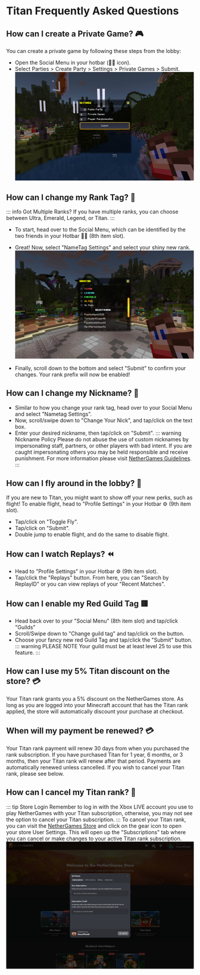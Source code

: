 # Titan Frequently Asked Questions

## How can I create a Private Game? 🎮
You can create a private game by following these steps from the lobby:
* Open the Social Menu in your hotbar (👨‍👧 icon).
* Select Parties > Create Party > Settings > Private Games > Submit.
![image](assets/TitanRankArticle/Titan_FAQ_2.jpg)
  
## How can I change my Rank Tag? 📖
::: info Got Multiple Ranks?
If you have multiple ranks, you can choose between Ultra, Emerald, Legend, or Titan.
:::
* To start, head over to the Social Menu, which can be identified by the two friends in your Hotbar 👨‍👧 (8th item slot).
* Great! Now, select "NameTag Settings" and select your shiny new rank.
![image](assets/TitanRankArticle/Titan_FAQ_1.jpg)

* Finally, scroll down to the bottom and select "Submit" to confirm your changes. Your rank prefix will now be enabled!

## How can I change my Nickname? 📖
* Similar to how you change your rank tag, head over to your Social Menu and select "Nametag Settings".
* Now, scroll/swipe down to "Change Your Nick", and tap/click on the text box.
* Enter your desired nickname, then tap/click on "Submit".
::: warning Nickname Policy
Please do not abuse the use of custom nicknames by impersonating staff, partners, or other players with bad intent. If you are caught impersonating others you may be held responsible and receive punishment. For more information please visit [NetherGames Guidelines](https://support.nethergames.org/enforcement-system#other:~:text=Inappropriate%20Nickname/Pet%20Name).
:::

## How can I fly around in the lobby? 🦸
If you are new to Titan, you might want to show off your new perks, such as flight! To enable flight, head to "Profile Settings" in your Hotbar ⚙️ (9th item slot).
* Tap/click on "Toggle Fly".
* Tap/click on "Submit".
* Double jump to enable flight, and do the same to disable flight.

## How can I watch Replays? ⏪
* Head to "Profile Settings" in your Hotbar ⚙️ (9th item slot).
* Tap/click the "Replays" button.
From here, you can "Search by ReplayID" or you can view replays of your "Recent Matches". 

## How can I enable my Red Guild Tag 🟥
* Head back over to your "Social Menu" (8th item slot) and tap/click "Guilds"
* Scroll/Swipe down to "Change guild tag" and tap/click on the button.
* Choose your fancy new red Guild Tag and tap/click the "Submit" button.
::: warning PLEASE NOTE
Your guild must be at least level 25 to use this feature.
:::

## How can I use my 5% Titan discount on the store? 💳
Your Titan rank grants you a 5% discount on the NetherGames store. As long as you are logged into your Minecraft account that has the Titan rank applied, the store will automatically discount your purchase at checkout.

## When will my payment be renewed? 💳
Your Titan rank payment will renew 30 days from when you purchased the rank subscription. If you have purchased Titan for 1 year, 6 months, or 3 months, then your Titan rank will renew after that period. Payments are automatically renewed unless cancelled. If you wish to cancel your Titan rank, please see below.

## How can I cancel my Titan rank? 🚫
::: tip Store Login
Remember to log in with the Xbox LIVE account you use to play NetherGames with your Titan subscription, otherwise, you may not see the option to cancel your Titan subscription.
:::
To cancel your Titan rank, you can visit the [NetherGames Store](https://ngmc.co/store) and click on the gear icon to open your store User Settings. This will open up the "Subscriptions" tab where you can cancel or make changes to your active Titan rank subscription.
![image](assets/TitanRankArticle/Titan_FAQ_3.jpg)
